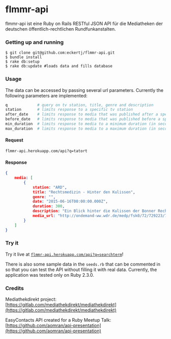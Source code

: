 # flmmr-api

flmmr-api ist eine Ruby on Rails RESTful JSON API für die Mediatheken der deutschen öffentlich-rechtlichen Rundfunkanstalten.


### Getting up and running

```
$ git clone git@github.com:eckertj/flmmr-api.git
$ bundle install
$ rake db:setup
$ rake db:update #loads data and fills database
```

### Usage
The data can be accessed by passing several url parameters. Currently the following parameters are implemented:

```ruby
q             # query on tv station, title, genre and description
station       # limits response to a specific tv station
after_date    # limits response to media that was published after a specific date
before_date   # limits response to media that was published before a specific date
min_duration  # limits response to media to a minimum duration (in seconds)
max_duration  # limits response to media to a maximum duration (in seconds)
```

#### Request
```
flmmr-api.herokuapp.com/api?q=tatort
```

#### Response
```json
{
    media: [
        {
            station: "ARD",
            title: "Rechtsmedizin - Hinter den Kulissen",
            genre: "",
            date: "2015-06-16T00:00:00.000Z",
            duration: 300,
            description: "Ein Blick hinter die Kulissen der Bonner Rechtsmedizin. In meterlangen Regalen lagern hier Haar- und Blutproben. Und eines wird sofort klar: In den Laboren braucht es viel mehr Geduld als ein Fernsehtatort vermuten lässt.",
            media_url: "http://ondemand-ww.wdr.de/medp/fsk0/72/729223/729223_7872044.mp4"
        }
    ]
}
```


### Try it

Try it live at [```flmmr-api.herokuapp.com/api?q=searchterm```](https://flmmr-api.herokuapp.com/api?q=searchterm)!

There is also some sample data in the ```seeds.rb``` that can be commented in so that you can test the API without filling it with real data. Currently, the application was tested only on Ruby 2.3.0.


### Credits

Mediathekdirekt project: [https://gitlab.com/mediathekdirekt/mediathekdirekt](https://gitlab.com/mediathekdirekt/mediathekdirekt)

EasyContacts API created for a Ruby Meetup Talk: [https://github.com/aomran/api-presentation](https://github.com/aomran/api-presentation)
